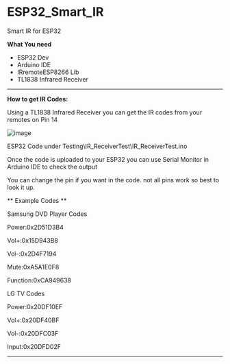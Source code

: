 # ESP32_Smart_IR
Smart IR for ESP32

**What You need**

* ESP32 Dev
* Arduino IDE
* IRremoteESP8266 Lib
* TL1838 Infrared Receiver

-----

**How to get IR Codes:**

Using a TL1838 Infrared Receiver you can get the IR codes from your remotes on Pin 14

 ![image](https://github.com/user-attachments/assets/87f99944-d237-4088-a1da-7a1b9a7aedc1)

ESP32 Code under Testing\IR_ReceiverTest\IR_ReceiverTest.ino

Once the code is uploaded to your ESP32 you can use Serial Monitor in Arduino IDE to check the output

You can change the pin if you want in the code. not all pins work so best to look it up. 

** Example Codes **

Samsung DVD Player Codes

Power:0x2D51D3B4

Vol+:0x15D943B8

Vol-:0x2D4F7194

Mute:0xA5A1E0F8

Function:0xCA949638


LG TV Codes

Power:0x20DF10EF

Vol+:0x20DF40BF

Vol-:0x20DFC03F

Input:0x20DFD02F

-----
  
